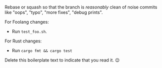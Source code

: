 Rebase or squash so that the branch is _reasonably_ clean of noise commits like
"oops", "typo", "more fixes", "debug prints".

For Foolang changes:

- Run `test_foo.sh`.

For Rust changes:

- Run `cargo fmt && cargo test`

Delete this boilerplate text to indicate that you read it. :wink:
